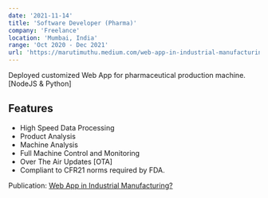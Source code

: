 ```yaml
---
date: '2021-11-14'
title: 'Software Developer (Pharma)'
company: 'Freelance'
location: 'Mumbai, India'
range: 'Oct 2020 - Dec 2021'
url: 'https://marutimuthu.medium.com/web-app-in-industrial-manufacturing-984990491a02'
---
```


Deployed customized Web App for pharmaceutical production machine. [NodeJS & Python]

## Features

- High Speed Data Processing
- Product Analysis
- Machine Analysis
- Full Machine Control and Monitoring
- Over The Air Updates [OTA]
- Compliant to CFR21 norms required by FDA.

Publication: [Web App in Industrial Manufacturing?](https://marutimuthu.medium.com/web-app-in-industrial-manufacturing-984990491a02)
